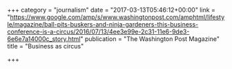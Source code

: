 +++
category = "journalism"
date = "2017-03-13T05:46:12+00:00"
link = "https://www.google.com/amp/s/www.washingtonpost.com/amphtml/lifestyle/magazine/ball-pits-buskers-and-ninja-gardeners-this-business-conference-is-a-circus/2016/07/13/4ee3e99e-2c31-11e6-9de3-6e6e7a14000c_story.html"
publication = "The Washington Post Magazine"
title = "Business as circus"

+++

